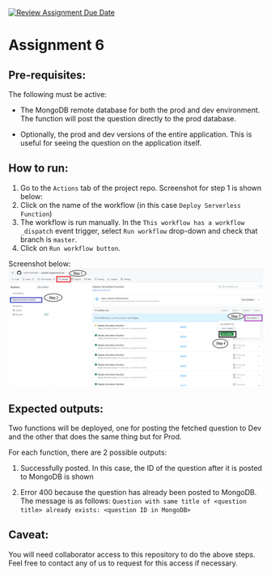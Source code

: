 [![Review Assignment Due Date](https://classroom.github.com/assets/deadline-readme-button-24ddc0f5d75046c5622901739e7c5dd533143b0c8e959d652212380cedb1ea36.svg)](https://classroom.github.com/a/UxpU_KWG)
# Assignment 6

## Pre-requisites:
The following must be active:
* The MongoDB remote database for both the prod and dev environment. The function will post the question directly to the prod
database.

* Optionally, the prod and dev versions of the entire application. This is useful for seeing the question on the 
application itself.

## How to run:

1. Go to the `Actions` tab of the project repo. Screenshot for step 1 is shown below:
2. Click on the name of the workflow (in this case `Deploy Serverless Function`)
3. The workflow is run manually. In the `This workflow has a workflow _dispatch` event trigger,
select `Run workflow` drop-down and check that branch is `master`.
4. Click on `Run workflow button`. 

Screenshot below:
![Actions screenshot](./screenshots/workflow.png)

## Expected outputs:
Two functions will be deployed, one for posting the fetched question to Dev and the other that does the same thing
but for Prod.

For each function, there are 2 possible outputs:
1. Successfully posted. In this case, the ID of the question after it is posted to MongoDB is shown

2. Error 400 because the question has already been posted to MongoDB. The message is as follows:
`Question with same title of <question title> already exists: <question ID in MongoDB>`

## Caveat:
You will need collaborator access to this repository to do the above steps. Feel free to contact any of us to request
for this access if necessary.
